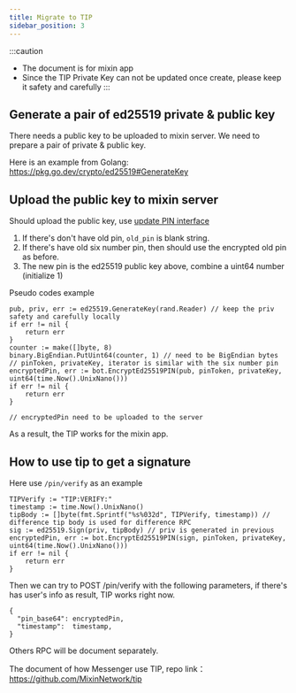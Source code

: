 ```yaml
---
title: Migrate to TIP
sidebar_position: 3
---
```


:::caution
* The document is for mixin app
* Since the TIP Private Key can not be updated once create, please keep it safety and carefully
:::


## Generate a pair of ed25519 private & public key

There needs a public key to be uploaded to mixin server. We need to prepare a pair of private & public key.

Here is an example from Golang: https://pkg.go.dev/crypto/ed25519#GenerateKey

## Upload the public key to mixin server

Should upload the public key, use [update PIN interface](/docs/api/pin/pin-update)

1. If there's don't have old pin, `old_pin` is blank string.
2. If there's have old six number pin, then should use the encrypted old pin as before.
3. The new pin is the ed25519 public key above, combine a uint64 number (initialize 1)

Pseudo codes example

```
pub, priv, err := ed25519.GenerateKey(rand.Reader) // keep the priv safety and carefully locally
if err != nil {
    return err
}
counter := make([]byte, 8)
binary.BigEndian.PutUint64(counter, 1) // need to be BigEndian bytes
// pinToken, privateKey, iterator is similar with the six number pin
encryptedPin, err := bot.EncryptEd25519PIN(pub, pinToken, privateKey, uint64(time.Now().UnixNano()))
if err != nil {
    return err
}

// encryptedPin need to be uploaded to the server
```

As a result, the TIP works for the mixin app.

## How to use tip to get a signature

Here use `/pin/verify` as an example

```
TIPVerify := "TIP:VERIFY:"
timestamp := time.Now().UnixNano()
tipBody := []byte(fmt.Sprintf("%s%032d", TIPVerify, timestamp)) // difference tip body is used for difference RPC
sig := ed25519.Sign(priv, tipBody) // priv is generated in previous 
encryptedPin, err := bot.EncryptEd25519PIN(sign, pinToken, privateKey, uint64(time.Now().UnixNano()))
if err != nil {
    return err
}
```

Then we can try to POST /pin/verify with the following parameters, if there's has user's info as result, TIP works right now.

```
{
  "pin_base64": encryptedPin,
  "timestamp":  timestamp,
}
```

Others RPC will be document separately.


The document of how Messenger use TIP, repo link：https://github.com/MixinNetwork/tip